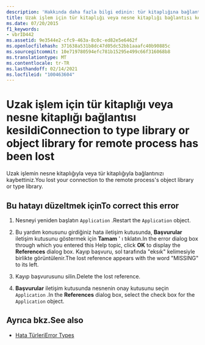 ```yaml
---
description: 'Hakkında daha fazla bilgi edinin: tür kitaplığına bağlantı veya uzak işlem için nesne kitaplığı kayboldu'
title: Uzak işlem için tür kitaplığı veya nesne kitaplığı bağlantısı kesildi
ms.date: 07/20/2015
f1_keywords:
- vbrID442
ms.assetid: 9e3544e2-cfc9-463a-8c0c-ed82e5e6462f
ms.openlocfilehash: 371638a531b8dc47d05dc52bb1aaafc40b90885c
ms.sourcegitcommit: 10e719780594efc781b15295e499c66f316068b8
ms.translationtype: MT
ms.contentlocale: tr-TR
ms.lasthandoff: 02/14/2021
ms.locfileid: "100463604"
---
```

# <a name="connection-to-type-library-or-object-library-for-remote-process-has-been-lost"></a><span data-ttu-id="e4e6b-103">Uzak işlem için tür kitaplığı veya nesne kitaplığı bağlantısı kesildi</span><span class="sxs-lookup"><span data-stu-id="e4e6b-103">Connection to type library or object library for remote process has been lost</span></span>

<span data-ttu-id="e4e6b-104">Uzak işlemin nesne kitaplığıyla veya tür kitaplığıyla bağlantınızı kaybettiniz.</span><span class="sxs-lookup"><span data-stu-id="e4e6b-104">You lost your connection to the remote process's object library or type library.</span></span>  
  
## <a name="to-correct-this-error"></a><span data-ttu-id="e4e6b-105">Bu hatayı düzeltmek için</span><span class="sxs-lookup"><span data-stu-id="e4e6b-105">To correct this error</span></span>  
  
1. <span data-ttu-id="e4e6b-106">Nesneyi yeniden başlatın `Application` .</span><span class="sxs-lookup"><span data-stu-id="e4e6b-106">Restart the `Application` object.</span></span>  
  
2. <span data-ttu-id="e4e6b-107">Bu yardım konusunu girdiğiniz hata iletişim kutusunda, **Başvurular** iletişim kutusunu göstermek için **Tamam** ' ı tıklatın.</span><span class="sxs-lookup"><span data-stu-id="e4e6b-107">In the error dialog box through which you entered this Help topic, click **OK** to display the **References** dialog box.</span></span> <span data-ttu-id="e4e6b-108">Kayıp başvuru, sol tarafında "eksık" kelimesiyle birlikte görüntülenir.</span><span class="sxs-lookup"><span data-stu-id="e4e6b-108">The lost reference appears with the word "MISSING" to its left.</span></span>  
  
3. <span data-ttu-id="e4e6b-109">Kayıp başvurusunu silin.</span><span class="sxs-lookup"><span data-stu-id="e4e6b-109">Delete the lost reference.</span></span>  
  
4. <span data-ttu-id="e4e6b-110">**Başvurular** iletişim kutusunda nesnenin onay kutusunu seçin `Application` .</span><span class="sxs-lookup"><span data-stu-id="e4e6b-110">In the **References** dialog box, select the check box for the `Application` object.</span></span>  
  
## <a name="see-also"></a><span data-ttu-id="e4e6b-111">Ayrıca bkz.</span><span class="sxs-lookup"><span data-stu-id="e4e6b-111">See also</span></span>

- [<span data-ttu-id="e4e6b-112">Hata Türleri</span><span class="sxs-lookup"><span data-stu-id="e4e6b-112">Error Types</span></span>](../programming-guide/language-features/error-types.md)
